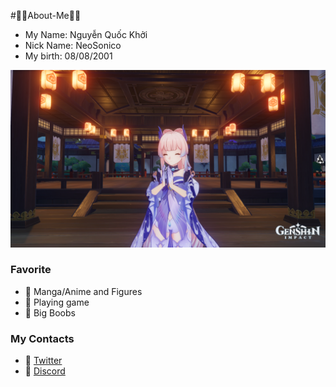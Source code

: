 #📰📰About-Me📰📰
- My Name: Nguyễn Quốc Khởi
- Nick Name: NeoSonico
- My birth: 08/08/2001

<img hight="1080" width="1920" alt="GIF" align="midle" src="https://github.com/Odia2001/About-Me/blob/main/2021101192318.png?raw=true">


### Favorite
- 🔰 Manga/Anime and Figures
- 🔰 Playing game
- 🔰 Big Boobs
### My Contacts
- 🔰 [Twitter](https://twitter.com/neo_sonico)
- 🔰 [Discord](NeoSonico#4888)
